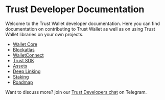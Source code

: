 # Trust Developer Documentation

Welcome to the Trust Wallet developer documentation. Here you can find documentation on contributing to Trust Wallet as well as on using Trust Wallet libraries on your own projects.

* [Wallet Core](wallet-core/wallet-core.md)
* [Blockatlas](blockatlas/blockatlas.md)
* [WalletConnect](wallet-connect/wallet-connect.md)
* [Trust SDK](trust-sdk/trust-sdk.md)
* [Assets](assets/add_new_asset.md)
* [Deep Linking](deeplinking/deeplinking.md)
* [Staking](platform/staking.md)
* [Roadmap](roadmap/roadmap.md)

Want to discuss more? join our [Trust Developers chat](https://t.me/trust_developers) on Telegram.
